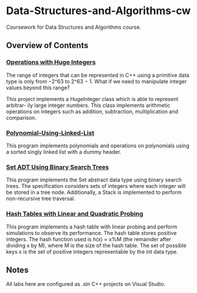 # Data-Structures-and-Algorithms-cw

Coursework for Data Structures and Algorithms course.

## Overview of Contents

### [Operations with Huge Integers](/Operations-with-Huge-Integers/)

The range of integers that can be represented in C++ using a primitive data
type is only from −2^63 to 2^63 − 1. What if we need to manipulate integer values beyond
this range?

This project implements a HugeInteger class which is able to represent arbitrar-
ily large integer numbers. This class implements arithmetic operations on integers
such as addition, subtraction, multiplication and comparison. 

### [Polynomial-Using-Linked-List](Polynomial-Using-Linked-List)

This program implements polynomials and operations on polynomials using a
sorted singly linked list with a dummy header.


### [Set ADT Using Binary Search Trees](Set-ADT-Using-Binary-Search-Trees)


This program implements the Set abstract data type using binary search trees. The specification considers sets of integers where each integer will 
be stored in a tree node. Additionally, a Stack is implemented to perform non-recursive tree traversal. 

### [Hash Tables with Linear and Quadratic Probing](Hash-Tables-with-Linear-and-Quadratic-Probing)

This program implements a hash table with linear probing and perform simulations
to observe its performance. The hash table stores positive integers. The hash
function used is h(x) = x%M (the remainder after dividing x by M), where M
is the size of the hash table. The set of possible keys x is the set of positive integers
representable by the int data type.

## Notes

All labs here are configured as .sln C++ projects on Visual Studio.
